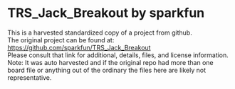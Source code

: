 
# TRS_Jack_Breakout by sparkfun  
This is a harvested standardized copy of a project from github.  
The original project can be found at:  
https://github.com/sparkfun/TRS_Jack_Breakout  
Please consult that link for additional, details, files, and license information.  
Note: It was auto harvested and if the original repo had more than one board file or anything out of the ordinary the files here are likely not representative.  
    